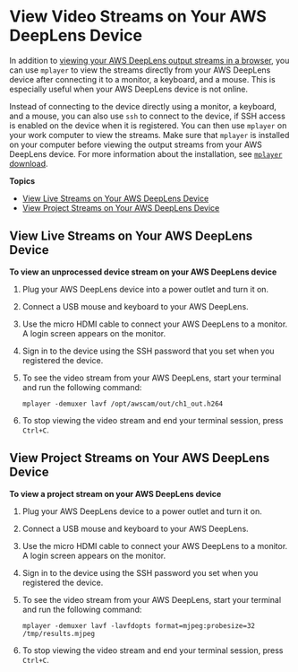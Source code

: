 # View Video Streams on Your AWS DeepLens Device<a name="deeplens-viewing-device-output-on-device"></a>

In addition to [viewing your AWS DeepLens output streams in a browser](deeplens-viewing-device-output-in-browser.md), you can use `mplayer` to view the streams directly from your AWS DeepLens device after connecting it to a monitor, a keyboard, and a mouse\. This is especially useful when your AWS DeepLens device is not online\.

Instead of connecting to the device directly using a monitor, a keyboard, and a mouse, you can also use `ssh` to connect to the device, if SSH access is enabled on the device when it is registered\. You can then use `mplayer` on your work computer to view the streams\. Make sure that `mplayer` is installed on your computer before viewing the output streams from your AWS DeepLens device\. For more information about the installation, see [`mplayer` download](http://www.mplayerhq.hu/design7/dload.html)\. 

**Topics**
+ [View Live Streams on Your AWS DeepLens Device](#deeplens-viewing-output-device-stream)
+ [View Project Streams on Your AWS DeepLens Device](#deeplens-viewing-output-project-stream)

## View Live Streams on Your AWS DeepLens Device<a name="deeplens-viewing-output-device-stream"></a>

<a name="deeplens-view-device-stream-on-device-proc"></a>

**To view an unprocessed device stream on your AWS DeepLens device**

1. Plug your AWS DeepLens device into a power outlet and turn it on\.

1. Connect a USB mouse and keyboard to your AWS DeepLens\.

1.  Use the micro HDMI cable to connect your AWS DeepLens to a monitor\. A login screen appears on the monitor\.

1. Sign in to the device using the SSH password that you set when you registered the device\.

1. To see the video stream from your AWS DeepLens, start your terminal and run the following command:

   ```
   mplayer -demuxer lavf /opt/awscam/out/ch1_out.h264
   ```

1. To stop viewing the video stream and end your terminal session, press `Ctrl+C`\.

## View Project Streams on Your AWS DeepLens Device<a name="deeplens-viewing-output-project-stream"></a>

**To view a project stream on your AWS DeepLens device**

1. Plug your AWS DeepLens device to a power outlet and turn it on\.

1. Connect a USB mouse and keyboard to your AWS DeepLens\.

1. Use the micro HDMI cable to connect your AWS DeepLens to a monitor\. A login screen appears on the monitor\.

1. Sign in to the device using the SSH password you set when you registered the device\.

1. To see the video stream from your AWS DeepLens, start your terminal and run the following command:

   ```
   mplayer -demuxer lavf -lavfdopts format=mjpeg:probesize=32 /tmp/results.mjpeg
   ```

1. To stop viewing the video stream and end your terminal session, press `Ctrl+C`\.